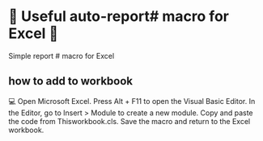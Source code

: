 # 💸 Useful auto-report# macro for Excel 💸
Simple report # macro for Excel 

## how to add to workbook
  💻 Open Microsoft Excel.
Press Alt + F11 to open the Visual Basic Editor.
In the Editor, go to Insert > Module to create a new module.
Copy and paste the code from Thisworkbook.cls.
Save the macro and return to the Excel workbook.


